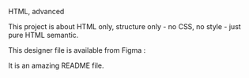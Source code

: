 HTML, advanced

This project is about HTML only, structure only - no CSS, no style - just pure HTML semantic.

This designer file is available from Figma :

It is an amazing README file.
